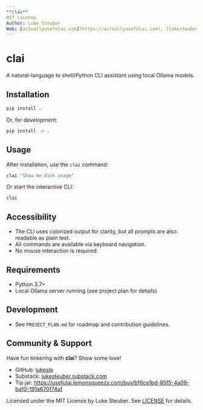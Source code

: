 ```yaml
---
**clai**  
MIT License  
Author: Luke Steuber  
Web: [actuallyusefulai.com](https://actuallyusefulai.com), [lukesteuber.com](https://lukesteuber.com)
---
```


# clai

A natural-language to shell/Python CLI assistant using local Ollama models.

## Installation

```bash
pip install .
```

Or, for development:

```bash
pip install -e .
```

## Usage

After installation, use the `clai` command:

```bash
clai "Show me disk usage"
```

Or start the interactive CLI:

```bash
clai
```

## Accessibility
- The CLI uses colorized output for clarity, but all prompts are also readable as plain text.
- All commands are available via keyboard navigation.
- No mouse interaction is required.

## Requirements
- Python 3.7+
- Local Ollama server running (see project plan for details)

## Development
- See `PROJECT_PLAN.md` for roadmap and contribution guidelines.

## Community & Support
Have fun tinkering with **clai**? Show some love!

- GitHub: [lukeslp](https://github.com/lukeslp)
- Substack: [lukesteuber.substack.com](https://lukesteuber.substack.com/)
- Tip jar: <https://usefulai.lemonsqueezy.com/buy/bf6ce1bd-85f5-4a09-ba10-191a670f74af>

Licensed under the MIT License by Luke Steuber. See [LICENSE](LICENSE) for details.
